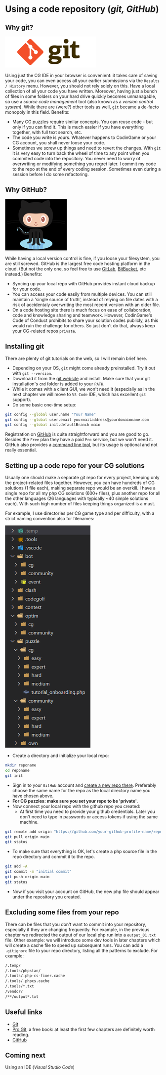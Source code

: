 # Using a code repository (_git, GitHub_)

## Why git?

![git logo](../pic/git-logo.png)

Using just the CG IDE in your browser is convenient: it takes care of saving your code, you can even access all your earlier submissions via the `Results / History` menu. However, you should not rely solely on this. Have a local collection of all your code you have written. Moreover, having just a bunch of files in some folders on your hard drive quickly becomes unmanagable, so use a _source code management_ tool (also known as a _version control system_). While there are (were?) other tools as well, `git` became a de-facto monopoly in this field.
Benefits:

* Many CG puzzles require similar concepts. You can reuse code - but only if you can find it. This is much easier if you have everything together, with full text search, etc.
* The code you write is yours. Whatever happens to CodinGame or your CG account, you shall never loose your code.
* Sometimes we screw up things and need to revert the changes. With `git` it is very easy to turn back the wheel of time to any point when you commited code into the repository. You never need to worry of overwriting or modifying something you regret later. I commit my code to the repo at the end of every coding session. Sometimes even during a session before I do some refactoring.

## Why GitHub?

![octocat](../pic/octocat.png)

While having a local version control is fine, if you loose your filesystem, you are still screwed. GitHub is the largest free code hosting platform in the cloud. (But not the only one, so feel free to use [GitLab](https://about.gitlab.com/), [BitBucket](https://bitbucket.org/), etc instead.)
Benefits:

* Syncing up your local repo with GitHub provides instant cloud backup for your code.
* You can access your code easily from multiple devices. You can still maintain a 'single source of truth', instead of relying on file dates with a risk of accidentaly overwriting the most recent version with an older file.
* On a code hosting site there is much focus on ease of collaboration, code and knowledge sharing and teamwork. However, CodinGame's Code of Conduct prohibits to share your solution codes publicly, as this would ruin the challenge for others. So just don't do that, always keep your CG-related repos `private`.

## Installing git

There are plenty of git tutorials on the web, so I will remain brief here.

* Depending on your OS, `git` might come already preinstalled. Try it out with `git --version`.
* Download it from the [git website](https://git-scm.com/) and install. Make sure that your git installation's `cmd` folder is added to your `PATH`.
* While it comes with a client GUI, we won't need it (especially as in the next chapter we will move to `VS Code` IDE, which has excellent `git` support).
* Do some basic one-time setup:

```bash
git config --global user.name "Your Name"
git config --global user.email yourmailaddress@yourdomainname.com
git config --global init.defaultBranch main
```

Registration on [GitHub](https://www.github.com/) is quite straightforward and you are good to go. Besides the `Free` plan they have a paid `Pro` service, but we won't need it. GitHub also provides a [command line tool](https://cli.github.com/), but its usage is optional and not really essential.

## Setting up a code repo for your CG solutions

Usually one should make a separate git repo for every project, keeping only the project-related files together. However, you can have hundreds of CG solutions (1 file each), making separate repo would be an overkill. I have a single repo for all my php CG solutions (600+ files), plus another repo for all the other languages (26 languages with typically ~40 simple solutions each). With such high number of files keeping things organized is a must.

For example, I use directories per CG game type and per difficulty, with a strict naming convention also for filenames:

![folders](../pic/repo-folders.png)

* Create a directory and initialize your local repo:

```bash
mkdir reponame
cd reponame
git init
```

* Sign in to your `GitHub` account  and [create a new repo there](https://github.com/new). Preferably choose the same name for the repo as the local directory name you have chosen above.
* __For CG puzzles: make sure you set your repo to be 'private'__.
* Now connect your local repo with the github repo you created:
    * At first time you need to provide your github credentials. Later you don't need to type in passwords or access tokens if using the same machine.

```bash
git remote add origin "https://github.com/your-github-profile-name/reponame.git"
git pull origin main
git status
```

* To make sure that everything is OK, let's create a php source file in the repo directory and commit it to the repo.

```bash
git add -A
git commit -m "initial commit"
git push origin main
git status
```

* Now if you visit your account on GitHub, the new php file should appear under the repository you created.

## Excluding some files from your repo

There can be files that you don't want to commit into your repository, especially if they are changing frequently.
For example, in the previous chapter we redirected the output of our local php run into a `output_01.txt` file.
Other example: we will introduce some dev tools in later chapters which will create a cache file to speed up subsequent runs.
You can add a `.gitignore` file to your repo directory, listing all the patterns to exclude.
For example:

```bash
/.temp/
/.tools/phpstan/
/.tools/.php-cs-fixer.cache
/.tools/.phpcs.cache
/.tools/*.txt
/vendor/
/**/output*.txt
```

## Useful links

* [Git](https://git-scm.com/)
* [Pro Git](https://git-scm.com/book/en/v2), a free book: at least the first few chapters are definitely worth reading.
* [GitHub](https://www.github.com/)

## Coming next

Using an IDE (_Visual Studio Code_)
